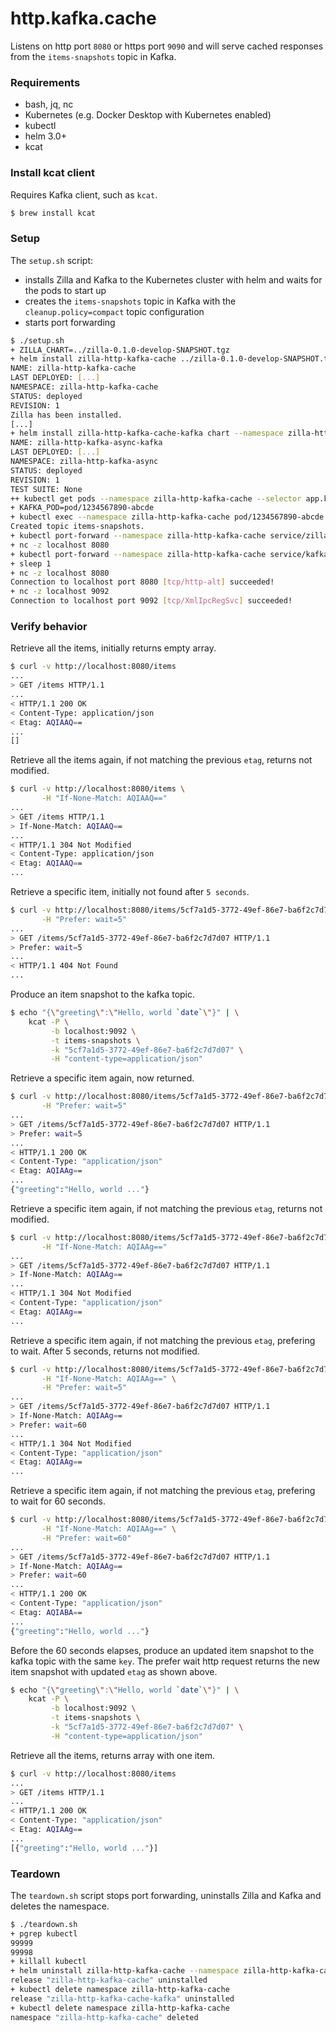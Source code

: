 # http.kafka.cache

Listens on http port `8080` or https port `9090` and will serve cached responses from the `items-snapshots` topic in Kafka.

### Requirements

- bash, jq, nc
- Kubernetes (e.g. Docker Desktop with Kubernetes enabled)
- kubectl
- helm 3.0+
- kcat

### Install kcat client
Requires Kafka client, such as `kcat`.
```bash
$ brew install kcat
```

### Setup

The `setup.sh` script:
- installs Zilla and Kafka to the Kubernetes cluster with helm and waits for the pods to start up
- creates the `items-snapshots` topic in Kafka with the `cleanup.policy=compact` topic configuration
- starts port forwarding

```bash
$ ./setup.sh
+ ZILLA_CHART=../zilla-0.1.0-develop-SNAPSHOT.tgz
+ helm install zilla-http-kafka-cache ../zilla-0.1.0-develop-SNAPSHOT.tgz --namespace zilla-http-kafka-cache --create-namespace --wait [...]
NAME: zilla-http-kafka-cache
LAST DEPLOYED: [...]
NAMESPACE: zilla-http-kafka-cache
STATUS: deployed
REVISION: 1
Zilla has been installed.
[...]
+ helm install zilla-http-kafka-cache-kafka chart --namespace zilla-http-kafka-cache --create-namespace --wait
NAME: zilla-http-kafka-async-kafka
LAST DEPLOYED: [...]
NAMESPACE: zilla-http-kafka-async
STATUS: deployed
REVISION: 1
TEST SUITE: None
++ kubectl get pods --namespace zilla-http-kafka-cache --selector app.kubernetes.io/instance=kafka -o name
+ KAFKA_POD=pod/1234567890-abcde
+ kubectl exec --namespace zilla-http-kafka-cache pod/1234567890-abcde -- /opt/bitnami/kafka/bin/kafka-topics.sh --bootstrap-server localhost:9092 --create --topic items-snapshots --config cleanup.policy=compact --if-not-exists
Created topic items-snapshots.
+ kubectl port-forward --namespace zilla-http-kafka-cache service/zilla-http-kafka-cache 8080 9090
+ nc -z localhost 8080
+ kubectl port-forward --namespace zilla-http-kafka-cache service/kafka 9092 29092
+ sleep 1
+ nc -z localhost 8080
Connection to localhost port 8080 [tcp/http-alt] succeeded!
+ nc -z localhost 9092
Connection to localhost port 9092 [tcp/XmlIpcRegSvc] succeeded!
```

### Verify behavior

Retrieve all the items, initially returns empty array.

```bash
$ curl -v http://localhost:8080/items
...
> GET /items HTTP/1.1
...
< HTTP/1.1 200 OK
< Content-Type: application/json
< Etag: AQIAAQ==
...
[]
```
Retrieve all the items again, if not matching the previous `etag`, returns not modified.
```bash
$ curl -v http://localhost:8080/items \
       -H "If-None-Match: AQIAAQ=="
...
> GET /items HTTP/1.1
> If-None-Match: AQIAAQ==
...
< HTTP/1.1 304 Not Modified
< Content-Type: application/json
< Etag: AQIAAQ==
...
```
Retrieve a specific item, initially not found after `5 seconds`.
```bash
$ curl -v http://localhost:8080/items/5cf7a1d5-3772-49ef-86e7-ba6f2c7d7d07 \
       -H "Prefer: wait=5"
...
> GET /items/5cf7a1d5-3772-49ef-86e7-ba6f2c7d7d07 HTTP/1.1
> Prefer: wait=5
...
< HTTP/1.1 404 Not Found
...
```
Produce an item snapshot to the kafka topic.
```bash
$ echo "{\"greeting\":\"Hello, world `date`\"}" | \
    kcat -P \
         -b localhost:9092 \
         -t items-snapshots \
         -k "5cf7a1d5-3772-49ef-86e7-ba6f2c7d7d07" \
         -H "content-type=application/json"
```
Retrieve a specific item again, now returned.
```bash
$ curl -v http://localhost:8080/items/5cf7a1d5-3772-49ef-86e7-ba6f2c7d7d07 \
       -H "Prefer: wait=5"
...
> GET /items/5cf7a1d5-3772-49ef-86e7-ba6f2c7d7d07 HTTP/1.1
> Prefer: wait=5
...
< HTTP/1.1 200 OK
< Content-Type: "application/json"
< Etag: AQIAAg==
...
{"greeting":"Hello, world ..."}
```
Retrieve a specific item again, if not matching the previous `etag`, returns not modified.
```bash
$ curl -v http://localhost:8080/items/5cf7a1d5-3772-49ef-86e7-ba6f2c7d7d07 \
       -H "If-None-Match: AQIAAg=="
...
> GET /items/5cf7a1d5-3772-49ef-86e7-ba6f2c7d7d07 HTTP/1.1
> If-None-Match: AQIAAg==
...
< HTTP/1.1 304 Not Modified
< Content-Type: "application/json"
< Etag: AQIAAg==
...
```
Retrieve a specific item again, if not matching the previous `etag`, prefering to wait. After 5 seconds, returns not modified.
```bash
$ curl -v http://localhost:8080/items/5cf7a1d5-3772-49ef-86e7-ba6f2c7d7d07 \
       -H "If-None-Match: AQIAAg==" \
       -H "Prefer: wait=5"
...
> GET /items/5cf7a1d5-3772-49ef-86e7-ba6f2c7d7d07 HTTP/1.1
> If-None-Match: AQIAAg==
> Prefer: wait=60
...
< HTTP/1.1 304 Not Modified
< Content-Type: "application/json"
< Etag: AQIAAg==
...
```
Retrieve a specific item again, if not matching the previous `etag`, prefering to wait for 60 seconds.
```bash
$ curl -v http://localhost:8080/items/5cf7a1d5-3772-49ef-86e7-ba6f2c7d7d07 \
       -H "If-None-Match: AQIAAg==" \
       -H "Prefer: wait=60"
...
> GET /items/5cf7a1d5-3772-49ef-86e7-ba6f2c7d7d07 HTTP/1.1
> If-None-Match: AQIAAg==
> Prefer: wait=60
...
< HTTP/1.1 200 OK
< Content-Type: "application/json"
< Etag: AQIABA==
...
{"greeting":"Hello, world ..."}
```
Before the 60 seconds elapses, produce an updated item snapshot to the kafka topic with the same `key`.
The prefer wait http request returns the new item snapshot with updated `etag` as shown above.
```bash
$ echo "{\"greeting\":\"Hello, world `date`\"}" | \
    kcat -P \
         -b localhost:9092 \
         -t items-snapshots \
         -k "5cf7a1d5-3772-49ef-86e7-ba6f2c7d7d07" \
         -H "content-type=application/json"
```
Retrieve all the items, returns array with one item.
```bash
$ curl -v http://localhost:8080/items
...
> GET /items HTTP/1.1
...
< HTTP/1.1 200 OK
< Content-Type: "application/json"
< Etag: AQIAAg==
...
[{"greeting":"Hello, world ..."}]
```

### Teardown

The `teardown.sh` script stops port forwarding, uninstalls Zilla and Kafka and deletes the namespace.

```bash
$ ./teardown.sh
+ pgrep kubectl
99999
99998
+ killall kubectl
+ helm uninstall zilla-http-kafka-cache --namespace zilla-http-kafka-cache
release "zilla-http-kafka-cache" uninstalled
+ kubectl delete namespace zilla-http-kafka-cache
release "zilla-http-kafka-cache-kafka" uninstalled
+ kubectl delete namespace zilla-http-kafka-cache
namespace "zilla-http-kafka-cache" deleted
```
